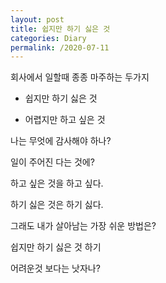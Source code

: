 ```yaml
---
layout: post
title: 쉽지만 하기 싫은 것
categories: Diary
permalink: /2020-07-11
---
```


회사에서 일할때 종종 마주하는 두가지

- 쉽지만 하기 싫은 것

- 어렵지만 하고 싶은 것

나는 무엇에 감사해야 하나?

일이 주어진 다는 것에?

하고 싶은 것을 하고 싶다.

하기 싫은 것은 하기 싫다.

그래도 내가 살아남는 가장 쉬운 방법은?

쉽지만 하기 싫은 것 하기

어려운것 보다는 낫자나?